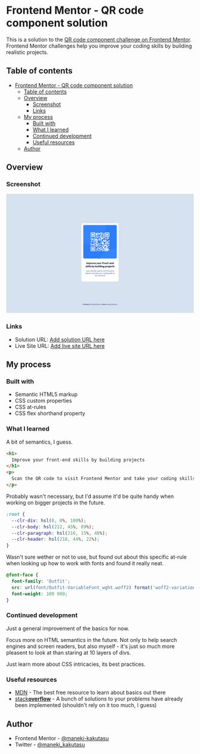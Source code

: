 # Frontend Mentor - QR code component solution

This is a solution to the [QR code component challenge on Frontend Mentor](https://www.frontendmentor.io/challenges/qr-code-component-iux_sIO_H). Frontend Mentor challenges help you improve your coding skills by building realistic projects. 

## Table of contents

- [Frontend Mentor - QR code component solution](#frontend-mentor---qr-code-component-solution)
  - [Table of contents](#table-of-contents)
  - [Overview](#overview)
    - [Screenshot](#screenshot)
    - [Links](#links)
  - [My process](#my-process)
    - [Built with](#built-with)
    - [What I learned](#what-i-learned)
    - [Continued development](#continued-development)
    - [Useful resources](#useful-resources)
  - [Author](#author)

## Overview

### Screenshot

![Desktop](/images/Screenshot%202024-11-21%20at%2014-46-45%20Frontend%20Mentor%20QR%20code%20component.png)

### Links

- Solution URL: [Add solution URL here](https://your-solution-url.com)
- Live Site URL: [Add live site URL here](https://your-live-site-url.com)

## My process

### Built with

- Semantic HTML5 markup
- CSS custom properties
- CSS at-rules
- CSS flex shorthand property

### What I learned

A bit of semantics, I guess.
```html
<h1>
  Improve your front-end skills by building projects
</h1>
<p>
  Scan the QR code to visit Frontend Mentor and take your coding skills to the next level
</p>
```
Probably wasn't necessary, but I'd assume it'd be quite handy when working on bigger projects in the future.
```css
:root {
  --clr-div: hsl(0, 0%, 100%);
  --clr-body: hsl(212, 45%, 89%);
  --clr-paragraph: hsl(216, 15%, 48%);
  --clr-header: hsl(218, 44%, 22%);
}
```
Wasn't sure wether or not to use, but found out about this specific at-rule when looking up how to work with fonts and found it really neat.
```css
@font-face {
  font-family: 'Outfit';
  src: url(font/Outfit-VariableFont_wght.woff2) format('woff2-variations');
  font-weight: 100 900;
}
```

### Continued development

Just a general improvement of the basics for now.

Focus more on HTML semantics in the future. Not only to help search engines and screen readers, but also myself - it's just so much more pleasent to look at than staring at 10 layers of divs.

Just learn more about CSS intricacies, its best practices.

### Useful resources

- [MDN](https://developer.mozilla.org/en-US/) - The best free resource to learn about basics out there
- [stack**overflow**](https://stackoverflow.com/) - A bunch of solutions to your problems have already been implemented (shouldn't rely on it too much, I guess) 

## Author

- Frontend Mentor - [@maneki-kakutasu](https://www.frontendmentor.io/profile/yourusername)
- Twitter - [@maneki_kakutasu](https://www.twitter.com/yourusername)
